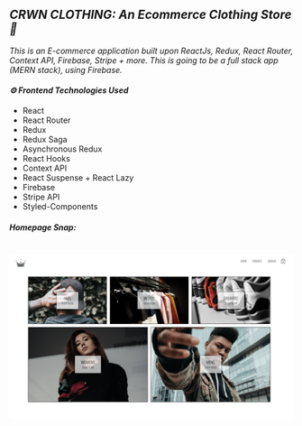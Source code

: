 ## ***CRWN CLOTHING: An Ecommerce Clothing Store 👕***

*This is an E-commerce application built upon ReactJs, Redux, React Router, Context API, Firebase, Stripe + more. This is going to be a full stack app (MERN stack), using Firebase.*

#### ***⚙️ Frontend Technologies Used***
- React
- React Router
- Redux
- Redux Saga
- Asynchronous Redux
- React Hooks
- Context API
- React Suspense + React Lazy
- Firebase
- Stripe API
- Styled-Components

##### ***Homepage Snap:***
<h1 align="center">
	<img alt="Final Homepage" src="https://github.com/francianepovoa/crwn-clothing/blob/master/img/Home.png"/>
</h1>
